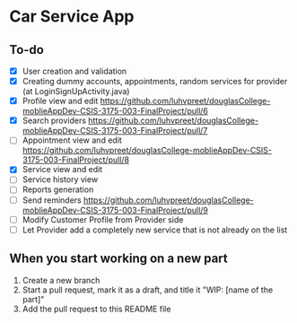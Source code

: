 # Car Service App

## To-do

- [x] User creation and validation
- [x] Creating dummy accounts, appointments, random services for provider (at LoginSignUpActivity.java)
- [x] Profile view and edit https://github.com/luhvpreet/douglasCollege-moblieAppDev-CSIS-3175-003-FinalProject/pull/6
- [x] Search providers https://github.com/luhvpreet/douglasCollege-moblieAppDev-CSIS-3175-003-FinalProject/pull/7
- [ ] Appointment view and edit https://github.com/luhvpreet/douglasCollege-moblieAppDev-CSIS-3175-003-FinalProject/pull/8
- [x] Service view and edit
- [ ] Service history view
- [ ] Reports generation
- [ ] Send reminders https://github.com/luhvpreet/douglasCollege-moblieAppDev-CSIS-3175-003-FinalProject/pull/9
- [ ] Modify Customer Profile from Provider side
- [ ] Let Provider add a completely new service that is not already on the list

## When you start working on a new part

1. Create a new branch
2. Start a pull request, mark it as a draft, and title it "WIP: [name of the part]"
3. Add the pull request to this README file
